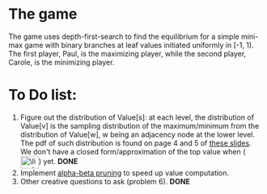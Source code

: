 # The game
The game uses depth-first-search to find the equilibrium for a simple mini-max game with binary branches at leaf values initiated uniformly in [-1, 1). The first player, Paul, is the maximizing player, while the second player, Carole, is the minimizing player.
# To Do list:
1. Figure out the distribution of Value[s]: at each level, the distribution of Value[v] is the sampling distribution of the maximum/minimum from the distribution of Value[w], w being an adjacency node at the lower level. The pdf of such distribution is found on page 4 and 5 of [these slides](https://www2.stat.duke.edu/courses/Spring12/sta104.1/Lectures/Lec15.pdf). We don't have a closed form/approximation of the top value when (<img src="http://www.sciweavers.org/tex2img.php?eq=%5Clim_%7Bn%5Crightarrow%20%5Cinfty%7D&bc=White&fc=Black&im=jpg&fs=12&ff=arev&edit=0" align="center" border="0" alt="\lim_{n\rightarrow \infty}" width="36" height="25" />) yet. **DONE**
2. Implement [alpha-beta pruning](https://en.wikipedia.org/wiki/Alpha%E2%80%93beta_pruning) to speed up value computation. 
3. Other creative questions to ask (problem 6). **DONE**
